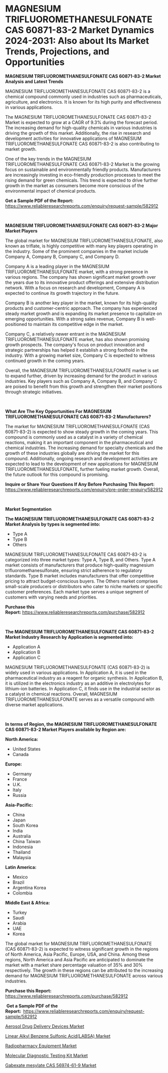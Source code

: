 <p><h1>MAGNESIUM TRIFLUOROMETHANESULFONATE CAS 60871-83-2 Market Dynamics 2024-2031: Also about Its Market Trends, Projections, and Opportunities</h1></p><p><strong>MAGNESIUM TRIFLUOROMETHANESULFONATE CAS 60871-83-2 Market Analysis and Latest Trends</strong></p>
<p><p>MAGNESIUM TRIFLUOROMETHANESULFONATE CAS 60871-83-2 is a chemical compound commonly used in industries such as pharmaceuticals, agriculture, and electronics. It is known for its high purity and effectiveness in various applications.</p><p>The MAGNESIUM TRIFLUOROMETHANESULFONATE CAS 60871-83-2 Market is expected to grow at a CAGR of 9.3% during the forecast period. The increasing demand for high-quality chemicals in various industries is driving the growth of this market. Additionally, the rise in research and development activities for innovative applications of MAGNESIUM TRIFLUOROMETHANESULFONATE CAS 60871-83-2 is also contributing to market growth.</p><p>One of the key trends in the MAGNESIUM TRIFLUOROMETHANESULFONATE CAS 60871-83-2 Market is the growing focus on sustainable and environmentally friendly products. Manufacturers are increasingly investing in eco-friendly production processes to meet the rising demand for green chemicals. This trend is expected to drive further growth in the market as consumers become more conscious of the environmental impact of chemical products.</p></p>
<p><strong>Get a Sample PDF of the Report:&nbsp;</strong> <a href="https://www.reliableresearchreports.com/enquiry/request-sample/582912">https://www.reliableresearchreports.com/enquiry/request-sample/582912</a></p>
<p>&nbsp;</p>
<p><strong>MAGNESIUM TRIFLUOROMETHANESULFONATE CAS 60871-83-2 Major Market Players</strong></p>
<p><p>The global market for MAGNESIUM TRIFLUOROMETHANESULFONATE, also known as triflate, is highly competitive with many key players operating in the industry. Some of the prominent companies in the market include Company A, Company B, Company C, and Company D. </p><p>Company A is a leading player in the MAGNESIUM TRIFLUOROMETHANESULFONATE market, with a strong presence in various regions. The company has shown significant market growth over the years due to its innovative product offerings and extensive distribution network. With a focus on research and development, Company A is expected to continue its growth trajectory in the future.</p><p>Company B is another key player in the market, known for its high-quality products and customer-centric approach. The company has experienced steady market growth and is expanding its market presence to capitalize on emerging opportunities. With a strong sales revenue, Company B is well-positioned to maintain its competitive edge in the market.</p><p>Company C, a relatively newer entrant in the MAGNESIUM TRIFLUOROMETHANESULFONATE market, has also shown promising growth prospects. The company's focus on product innovation and strategic partnerships has helped it establish a strong foothold in the industry. With a growing market size, Company C is expected to witness continued growth in the coming years.</p><p>Overall, the MAGNESIUM TRIFLUOROMETHANESULFONATE market is set to expand further, driven by increasing demand for the product in various industries. Key players such as Company A, Company B, and Company C are poised to benefit from this growth and strengthen their market positions through strategic initiatives.</p></p>
<p>&nbsp;</p>
<p><strong>What Are The Key Opportunities For MAGNESIUM TRIFLUOROMETHANESULFONATE CAS 60871-83-2 Manufacturers?</strong></p>
<p><p>The market for MAGNESIUM TRIFLUOROMETHANESULFONATE (CAS 60871-83-2) is expected to show steady growth in the coming years. This compound is commonly used as a catalyst in a variety of chemical reactions, making it an important component in the pharmaceutical and chemical industries. The increasing demand for specialty chemicals and the growth of these industries globally are driving the market for this compound. Additionally, ongoing research and development activities are expected to lead to the development of new applications for MAGNESIUM TRIFLUOROMETHANESULFONATE, further fueling market growth. Overall, the future outlook for this compound is promising.</p></p>
<p><strong>Inquire or Share Your Questions If Any Before Purchasing This Report:</strong> <a href="https://www.reliableresearchreports.com/enquiry/pre-order-enquiry/582912">https://www.reliableresearchreports.com/enquiry/pre-order-enquiry/582912</a></p>
<p>&nbsp;</p>
<p><strong>Market Segmentation</strong></p>
<p><strong>The MAGNESIUM TRIFLUOROMETHANESULFONATE CAS 60871-83-2 Market Analysis by types is segmented into:</strong></p>
<p><ul><li>Type A</li><li>Type B</li><li>Others</li></ul></p>
<p><p>MAGNESIUM TRIFLUOROMETHANESULFONATE CAS 60871-83-2 is categorized into three market types: Type A, Type B, and Others. Type A market consists of manufacturers that produce high-quality magnesium trifluoromethanesulfonate, ensuring strict adherence to regulatory standards. Type B market includes manufacturers that offer competitive pricing to attract budget-conscious buyers. The Others market comprises small-scale producers or distributors who cater to niche markets or specific customer preferences. Each market type serves a unique segment of customers with varying needs and priorities.</p></p>
<p><strong>Purchase this Report:&nbsp;</strong><a href="https://www.reliableresearchreports.com/purchase/582912">https://www.reliableresearchreports.com/purchase/582912</a></p>
<p>&nbsp;</p>
<p><strong>The MAGNESIUM TRIFLUOROMETHANESULFONATE CAS 60871-83-2 Market Industry Research by Application is segmented into:</strong></p>
<p><ul><li>Application A</li><li>Application B</li><li>Application C</li></ul></p>
<p><p>MAGNESIUM TRIFLUOROMETHANESULFONATE (CAS 60871-83-2) is widely used in various applications. In Application A, it is used in the pharmaceutical industry as a reagent for organic synthesis. In Application B, it is utilized in the electronics industry as an additive in electrolytes for lithium-ion batteries. In Application C, it finds use in the industrial sector as a catalyst in chemical reactions. Overall, MAGNESIUM TRIFLUOROMETHANESULFONATE serves as a versatile compound with diverse market applications.</p></p>
<p>&nbsp;</p>
<p><strong>In terms of Region, the MAGNESIUM TRIFLUOROMETHANESULFONATE CAS 60871-83-2 Market Players available by Region are:</strong></p>
<p>
    <p> <strong> North America: </strong>
        <ul>
            <li>United States</li>
            <li>Canada</li>
        </ul>
        </p> 
    <p> <strong> Europe: </strong>
        <ul>
            <li>Germany</li>
            <li>France</li>
            <li>U.K.</li>
            <li>Italy</li>
            <li>Russia</li>
        </ul>
        </p> 
    <p> <strong> Asia-Pacific: </strong>
        <ul>
            <li>China</li>
            <li>Japan</li>
            <li>South Korea</li>
            <li>India</li>
            <li>Australia</li>
            <li>China Taiwan</li>
            <li>Indonesia</li>
            <li>Thailand</li>
            <li>Malaysia</li>
        </ul>
        </p> 
    <p> <strong> Latin America: </strong>
        <ul>
            <li>Mexico</li>
            <li>Brazil</li>
            <li>Argentina Korea</li>
            <li>Colombia</li>
        </ul>
        </p> 
    <p> <strong> Middle East & Africa: </strong>
        <ul>
            <li>Turkey</li>
            <li>Saudi</li>
            <li>Arabia</li>
            <li>UAE</li>
            <li>Korea</li>
        </ul>
    </p>
    </p>
<p><p>The global market for MAGNESIUM TRIFLUOROMETHANESULFONATE (CAS 60871-83-2) is expected to witness significant growth in the regions of North America, Asia Pacific, Europe, USA, and China. Among these regions, North America and Asia Pacific are anticipated to dominate the market with a market share percentage valuation of 35% and 30% respectively. The growth in these regions can be attributed to the increasing demand for MAGNESIUM TRIFLUOROMETHANESULFONATE across various industries.</p></p>
<p><strong>Purchase this Report: </strong><a href="https://www.reliableresearchreports.com/purchase/582912">https://www.reliableresearchreports.com/purchase/582912</a></p>
<p>&nbsp;<strong>Get a Sample PDF of the Report:&nbsp;&nbsp;</strong><a href="https://www.reliableresearchreports.com/enquiry/request-sample/582912">https://www.reliableresearchreports.com/enquiry/request-sample/582912</a></p>
<p><strong></strong></p>
<p><p><a href="https://medium.com/@jerrodhilll68/aerosol-drug-delivery-devices-market-trends-forecast-and-competitive-analysis-to-2031-a9089044d0fb">Aerosol Drug Delivery Devices Market</a></p><p><a href="https://github.com/redneck06/Market-Research-Report-List-2/blob/main/linear-alkyl-benzene-sulfonic-acidlabsa-market.md">Linear Alkyl Benzene Sulfonic Acid(LABSA) Market</a></p><p><a href="https://medium.com/@jerrodhilll68/radiopharmacy-equipment-market-comprehensive-assessment-by-type-application-and-geography-fd7ce2f5a4e7">Radiopharmacy Equipment Market</a></p><p><a href="https://medium.com/@jerrodhilll68/molecular-diagnostic-testing-kit-market-size-cagr-trends-2024-2030-1bc3cde0a5be">Molecular Diagnostic Testing Kit Market</a></p><p><a href="https://github.com/peachesmcdowel1/Market-Research-Report-List-1/blob/main/gabexate-mesylate-cas-56974-61-9-market.md">Gabexate mesylate CAS 56974-61-9 Market</a></p></p>